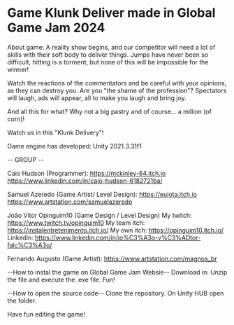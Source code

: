 # Game Klunk Deliver made in Global Game Jam 2024

About game:
A reality show begins, and our competitor will need a lot of skills with their soft body to deliver things. Jumps have never been so difficult, hitting is a torment, but none of this will be impossible for the winner!

Watch the reactions of the commentators and be careful with your opinions, as they can destroy you. Are you "the shame of the profession"? Spectators will laugh, ads will appear, all to make you laugh and bring joy.

And all this for what? Why not a big pastry and of course... a million (of corn)!

Watch us in this "Klunk Delivery"!

Game engine has developed: Unity 2021.3.31f1

-- GROUP --

Caio Hudson (Programmer):
https://mckinley-64.itch.io
https://www.linkedin.com/in/caio-hudson-6182721ba/

Samuel Azeredo (Game Artist/ Level Design):
https://eujota.itch.io
https://www.artstation.com/samuelazeredo

João Vitor Opinguim10 (Game Design / Level Design)
My twitch: https://www.twitch.tv/opinguim10
My team itch: https://instalentretenimento.itch.io/
My own itch: https://opinguim10.itch.io/
Linkedin: https://www.linkedin.com/in/jo%C3%A3o-v%C3%ADtor-falc%C3%A3o/

Fernando Augusto (Game Artist):
https://www.artstation.com/magnos_br

--How to instal the game on Global Game Jam Websie--
Download in:
Unzip  the file and execute the .exe file.
Fun!

--How to open the source code--
Clone the repository.
On Unity HUB open the folder.

Have fun editing the game!


